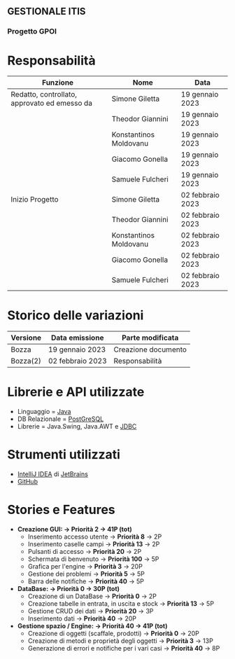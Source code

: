 ﻿## GESTIONALE ITIS
### Progetto GPOI

# Responsabilità
| Funzione                                     | Nome                   | Data             |
|----------------------------------------------|------------------------|----------------- |
| Redatto, controllato, approvato ed emesso da | Simone Giletta         | 19 gennaio 2023  |  
|                                              | Theodor Giannini       | 19 gennaio 2023  |  
|                                              | Konstantinos Moldovanu | 19 gennaio 2023  |  
|                                              | Giacomo Gonella        | 19 gennaio 2023  |  
|                                              | Samuele Fulcheri       | 19 gennaio 2023  |
| Inizio Progetto                              | Simone Giletta         | 02 febbraio 2023 |
|                                              | Theodor Giannini       | 02 febbraio 2023 | 
|                                              | Konstantinos Moldovanu | 02 febbraio 2023 |  
|                                              | Giacomo Gonella        | 02 febbraio 2023 |  
|                                              | Samuele Fulcheri       | 02 febbraio 2023 |


# Storico delle variazioni
| Versione        | Data emissione   | Parte modificata    |
|-----------------|----------------- |---------------------|
| Bozza           | 19 gennaio 2023  | Creazione documento |
| Bozza(2)        | 02 febbraio 2023 | Responsabilità      |


# Librerie e API utilizzate
* Linguaggio = [Java](https://www.oracle.com/java/technologies/)
* DB Relazionale = [PostGreSQL](https://www.postgresql.org/)
* Librerie = Java.Swing, Java.AWT e [JDBC](https://www.oracle.com/it/database/technologies/appdev/jdbc-downloads.html)

# Strumenti utilizzati
* [IntelliJ IDEA](https://www.jetbrains.com/idea/) di [JetBrains](https://www.jetbrains.com/)
* [GitHub](https://github.com/)

# Stories e Features
* **Creazione GUI: -> Priorità 2 -> 41P (tot)**
  - Inserimento accesso utente -> **Priorità 8** -> 2P
  - Inserimento caselle campi -> **Priorità 13** -> 2P
  - Pulsanti di accesso -> **Priorità 20** -> 2P
  - Schermata di benvenuto -> **Priorità 100** -> 5P
  - Grafica per l'engine -> **Priorità 3** -> 20P
  - Gestione dei problemi -> **Priorità 5** -> 5P
  - Barra delle notifiche -> **Priorità 40** -> 5P
* **DataBase: -> Priorità 0 -> 30P (tot)**
  - Creazione di un DataBase -> **Priorità 0** -> 2P
  - Creazione tabelle in entrata, in uscita e stock -> **Priorità 13** -> 5P
  - Gestione CRUD dei dati -> **Priorità 20** -> 3P
  - Inserimento dati -> **Priorità 40** -> 20P
* **Gestione spazio / Engine: -> Priorità 40 -> 41P (tot)**
  - Creazione di oggetti (scaffale, prodotti) -> **Priorità 0** -> 20P
  - Creazione di metodi e proprietà degli oggetti -> **Priorità 3** -> 13P
  - Generazione di errori e notifiche per i vari casi -> **Priorità 40** -> 8P

